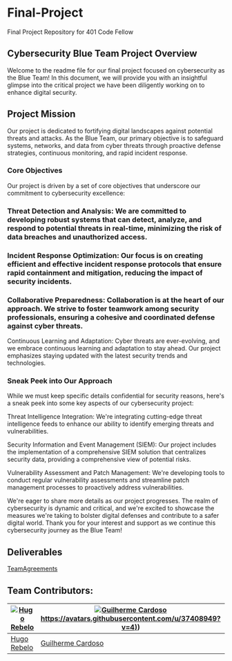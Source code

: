 # Final-Project

Final Project Repository for 401 Code Fellow

## Cybersecurity Blue Team Project Overview

Welcome to the readme file for our final project focused on cybersecurity as the Blue Team! In this document, we will provide you with an insightful glimpse into the critical project we have been diligently working on to enhance digital security.

## Project Mission

Our project is dedicated to fortifying digital landscapes against potential threats and attacks. As the Blue Team, our primary objective is to safeguard systems, networks, and data from cyber threats through proactive defense strategies, continuous monitoring, and rapid incident response.

### Core Objectives

Our project is driven by a set of core objectives that underscore our commitment to cybersecurity excellence:

### Threat Detection and Analysis: We are committed to developing robust systems that can detect, analyze, and respond to potential threats in real-time, minimizing the risk of data breaches and unauthorized access.

### Incident Response Optimization: Our focus is on creating efficient and effective incident response protocols that ensure rapid containment and mitigation, reducing the impact of security incidents.

### Collaborative Preparedness: Collaboration is at the heart of our approach. We strive to foster teamwork among security professionals, ensuring a cohesive and coordinated defense against cyber threats.

Continuous Learning and Adaptation: Cyber threats are ever-evolving, and we embrace continuous learning and adaptation to stay ahead. Our project emphasizes staying updated with the latest security trends and technologies.

### Sneak Peek into Our Approach
While we must keep specific details confidential for security reasons, here's a sneak peek into some key aspects of our cybersecurity project:

Threat Intelligence Integration: We're integrating cutting-edge threat intelligence feeds to enhance our ability to identify emerging threats and vulnerabilities.

Security Information and Event Management (SIEM): Our project includes the implementation of a comprehensive SIEM solution that centralizes security data, providing a comprehensive view of potential risks.

Vulnerability Assessment and Patch Management: We're developing tools to conduct regular vulnerability assessments and streamline patch management processes to proactively address vulnerabilities.

We're eager to share more details as our project progresses. The realm of cybersecurity is dynamic and critical, and we're excited to showcase the measures we're taking to bolster digital defenses and contribute to a safer digital world. Thank you for your interest and support as we continue this cybersecurity journey as the Blue Team!

## Deliverables

[TeamAgreements](https://github.com/birlzhimself/Final-Project/tree/main/Team%20Agreements)


## Team Contributors:

| [![Hugo Rebelo](https://avatars.githubusercontent.com/u/122793759?v=4&s=144)](https://github.com/birlzhimself) | [![Guilherme Cardoso]([https://avatars.githubusercontent.com/u/20626461?v=4&s=144)https://avatars.githubusercontent.com/u/37408949?v=4)](https://github.com/GascPT)) | [![Diogo Henriques](https://avatars.githubusercontent.com/u/125299195?v=4&s=144)](https://github.com/diohen90) |
|---|---|---|
| [Hugo Rebelo](https://github.com/birlzhimself) | [Guilherme Cardoso](https://github.com/GascPT) | [Diogo Henriques](https://github.com/diohen90) |

